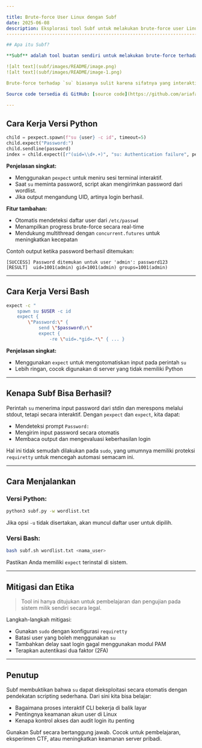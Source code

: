 ```yaml
---

title: Brute-force User Linux dengan Subf
date: 2025-06-08
description: Eksplorasi tool Subf untuk melakukan brute-force user Linux via `su`, menggunakan pendekatan Python dan Bash. Pelajari cara kerja, implementasi, dan potensi dampaknya.
------------------------------------------------------------------------------------------------------------------------------------------------------------------------------------

## Apa itu Subf?

**Subf** adalah tool buatan sendiri untuk melakukan brute-force terhadap akun user di Linux menggunakan perintah `su`. Tool ini tersedia dalam dua versi: Python dan Bash. Subf akan mencoba berbagai kombinasi password terhadap user tertentu hingga menemukan yang cocok.

![alt text](subf/images/README/image.png)
![alt text](subf/images/README/image-1.png)

Brute-force terhadap `su` biasanya sulit karena sifatnya yang interaktif. Subf mengatasi tantangan ini dengan memanfaatkan modul `pexpect` pada Python dan `expect` pada Bash untuk mengotomatiskan proses tersebut.

Source code tersedia di GitHub: [source code](https://github.com/ariafatah0711/idn_bootcamp/tree/main/task/week_2/03_BruteForce/subf)

---
```


## Cara Kerja Versi Python

```python
child = pexpect.spawn(f"su {user} -c id", timeout=5)
child.expect("Password:")
child.sendline(password)
index = child.expect([r"(uid=\\d+.+)", "su: Authentication failure", pexpect.EOF, pexpect.TIMEOUT])
```

**Penjelasan singkat:**

* Menggunakan `pexpect` untuk meniru sesi terminal interaktif.
* Saat `su` meminta password, script akan mengirimkan password dari wordlist.
* Jika output mengandung UID, artinya login berhasil.

**Fitur tambahan:**

* Otomatis mendeteksi daftar user dari `/etc/passwd`
* Menampilkan progress brute-force secara real-time
* Mendukung multithread dengan `concurrent.futures` untuk meningkatkan kecepatan

Contoh output ketika password berhasil ditemukan:

```
[SUCCESS] Password ditemukan untuk user 'admin': password123
[RESULT]  uid=1001(admin) gid=1001(admin) groups=1001(admin)
```

---

## Cara Kerja Versi Bash

```bash
expect -c "
    spawn su $USER -c id
    expect {
        \"Password:\" {
            send \"$password\r\"
            expect {
                -re \"uid=.*gid=.*\" { ... }
```

**Penjelasan singkat:**

* Menggunakan `expect` untuk mengotomatiskan input pada perintah `su`
* Lebih ringan, cocok digunakan di server yang tidak memiliki Python

---

## Kenapa Subf Bisa Berhasil?

Perintah `su` menerima input password dari stdin dan merespons melalui stdout, tetapi secara interaktif. Dengan `pexpect` dan `expect`, kita dapat:

* Mendeteksi prompt `Password:`
* Mengirim input password secara otomatis
* Membaca output dan mengevaluasi keberhasilan login

Hal ini tidak semudah dilakukan pada `sudo`, yang umumnya memiliki proteksi `requiretty` untuk mencegah automasi semacam ini.

---

## Cara Menjalankan

### Versi Python:

```bash
python3 subf.py -w wordlist.txt
```

Jika opsi `-u` tidak disertakan, akan muncul daftar user untuk dipilih.

### Versi Bash:

```bash
bash subf.sh wordlist.txt <nama_user>
```

Pastikan Anda memiliki `expect` terinstal di sistem.

---

## Mitigasi dan Etika

> Tool ini hanya ditujukan untuk pembelajaran dan pengujian pada sistem milik sendiri secara legal.

Langkah-langkah mitigasi:

* Gunakan `sudo` dengan konfigurasi `requiretty`
* Batasi user yang boleh menggunakan `su`
* Tambahkan delay saat login gagal menggunakan modul PAM
* Terapkan autentikasi dua faktor (2FA)

---

## Penutup

Subf membuktikan bahwa `su` dapat dieksploitasi secara otomatis dengan pendekatan scripting sederhana. Dari sini kita bisa belajar:

* Bagaimana proses interaktif CLI bekerja di balik layar
* Pentingnya keamanan akun user di Linux
* Kenapa kontrol akses dan audit login itu penting

Gunakan Subf secara bertanggung jawab. Cocok untuk pembelajaran, eksperimen CTF, atau meningkatkan keamanan server pribadi.
